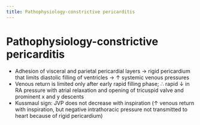 ```yaml
---
title: Pathophysiology-constrictive pericarditis
---
```

# Pathophysiology-constrictive pericarditis

* Adhesion of visceral and parietal pericardial layers → rigid pericardium that limits diastolic filling of ventricles → ↑ systemic venous pressures
* Venous return is limited only after early rapid filling phase; ∴ rapid ↓ in RA pressure with atrial relaxation and opening of tricuspid valve and prominent x and y descents
* Kussmaul sign: JVP does not decrease with inspiration (↑ venous return with inspiration, but negative intrathoracic pressure not transmitted to heart because of rigid pericardium)
